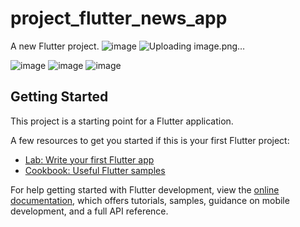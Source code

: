 # project_flutter_news_app

A new Flutter project.
![image](https://user-images.githubusercontent.com/110228652/205564427-626817f6-0c88-439e-9662-6d252fb2c3d3.png)
![Uploading image.png…]()


![image](https://user-images.githubusercontent.com/110228652/205564451-55e43b8e-4fe6-424b-ad3a-3d7d402b987c.png)
![image](https://user-images.githubusercontent.com/110228652/205564468-3bc15b73-5da4-4d74-bf79-b15c9d2ff1d7.png)
![image](https://user-images.githubusercontent.com/110228652/205564484-de48b95d-78c9-45f3-a1dc-d42bb082ccf5.png)


## Getting Started

This project is a starting point for a Flutter application.

A few resources to get you started if this is your first Flutter project:

- [Lab: Write your first Flutter app](https://docs.flutter.dev/get-started/codelab)
- [Cookbook: Useful Flutter samples](https://docs.flutter.dev/cookbook)

For help getting started with Flutter development, view the
[online documentation](https://docs.flutter.dev/), which offers tutorials,
samples, guidance on mobile development, and a full API reference.
